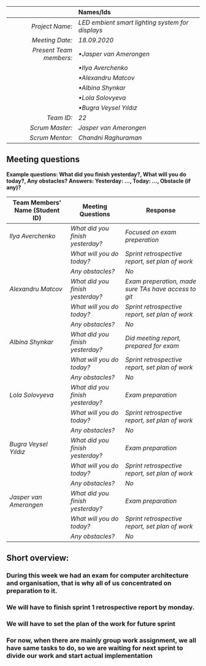 |                          | **Names/Ids**       |
|-------------------------:|:--------------------|
| *Project Name:*          |*LED embient smart lighting system for displays*          |
| *Meeting Date:*          |*18.09.2020*           |
| *Present Team members:*  |*•Jasper van Amerongen*|
|                          |*•Ilya Averchenko*     |
|                          |*•Alexandru Matcov*    |
|                          |*•Albina Shynkar*      |
|                          |*•Lola Solovyeva*      |
|                          |*•Bugra Veysel Yıldız* |
| *Team ID:*               |*22*                   |
| *Scrum  Master:*         |*Jasper van Amerongen* |
| *Scrum  Mentor:*         |*Chandni Raghuraman*         |
 
## Meeting questions

**Example questions: What did you finish yesterday?, What will you do today?, Any obstacles?   Answers: Yesterday: ..., Today: ..., Obstacle (if any)?**

| **Team Members' Name (Student ID)**   | **Meeting Questions**          | **Response**                                    |
|---------------------------------------|--------------------------------|-------------------------------------------------|
| *Ilya Averchenko*                     |*What did you finish yesterday?*|*Focused on exam preperation*     |
|                                       |*What will you do today?*       |*Sprint retrospective report, set plan of work*                      |
|                                       |*Any obstacles?*                |*No*                                             |
| *Alexandru Matcov*                    |*What did you finish yesterday?*|*Exam preperation, made sure TAs have access to git*              |
|                                       |*What will you do today?*       |*Sprint retrospective report, set plan of work*              |
|                                       |*Any obstacles?*                |*No*                                             |
| *Albina Shynkar*                      |*What did you finish yesterday?*|*Did meeting report, prepared for exam* |
|                                       |*What will you do today?*       |*Sprint retrospective report, set plan of work*   |
|                                       |*Any obstacles?*                |*No*                                 |
| *Lola Solovyeva*                      |*What did you finish yesterday?*|*Exam preparation*      |
|                                       |*What will you do today?*       |*Sprint retrospective report, set plan of work*                      |
|                                       |*Any obstacles?*                |*No*                                 |
| *Bugra Veysel Yıldız*                 |*What did you finish yesterday?*|*Exam preparation*  |
|                                       |*What will you do today?*       |*Sprint retrospective report, set plan of work*                      |
|                                       |*Any obstacles?*                |*No*                                             |
| *Jasper van Amerongen*                |*What did you finish yesterday?*|*Exam preparation*     |                                  |
|                                       |*What will you do today?*       |*Sprint retrospective report, set plan of work*                      |
|                                       |*Any obstacles?*                |*No*                                             |


## Short overview:

### During this week we had an exam for computer architecture and organisation, that is why all of us concentrated on preparation to it.
### We will have to finish sprint 1 retrospective report by monday.
### We will have to set the plan of the work for future sprint
### For now, when there are mainly group work assignment, we all have same tasks to do, so we are waiting for next sprint to divide our work and start actual implementation


